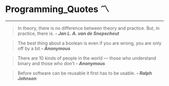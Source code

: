 # Programming_Quotes :part_alternation_mark:
---

> In theory, there is no difference between theory and practice. But, in practice, there is.
> __*- Jan L. A. van de Snepscheut*__

> The best thing about a boolean is even if you are wrong, you are only off by a bit
> __*- Anonymous*__

> There are 10 kinds of people in the world — those who understand binary and those who don't
> __*- Anonymous*__

> Before software can be reusable it first has to be usable.
> __*- Ralph Johnson*__